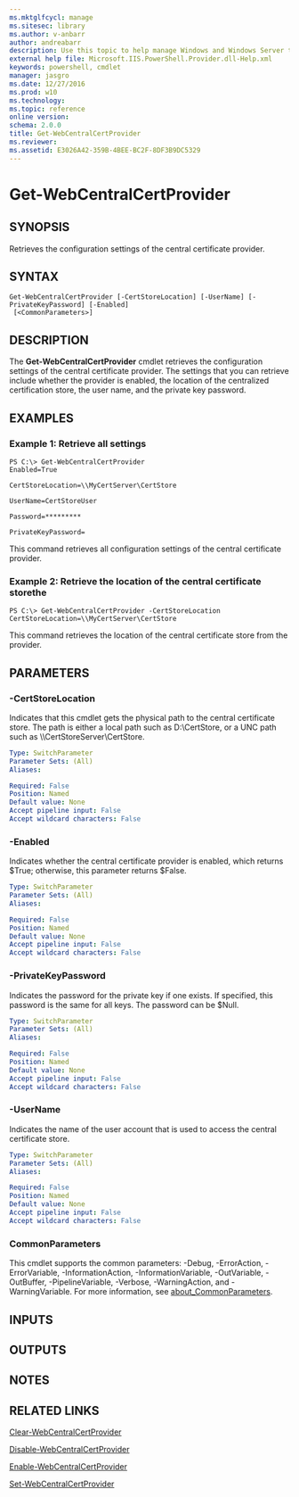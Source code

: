 ```yaml
---
ms.mktglfcycl: manage
ms.sitesec: library
ms.author: v-anbarr
author: andreabarr
description: Use this topic to help manage Windows and Windows Server technologies with Windows PowerShell.
external help file: Microsoft.IIS.PowerShell.Provider.dll-Help.xml
keywords: powershell, cmdlet
manager: jasgro
ms.date: 12/27/2016
ms.prod: w10
ms.technology: 
ms.topic: reference
online version: 
schema: 2.0.0
title: Get-WebCentralCertProvider
ms.reviewer:
ms.assetid: E3026A42-359B-4BEE-BC2F-8DF3B9DC5329
---
```


# Get-WebCentralCertProvider

## SYNOPSIS
Retrieves the configuration settings of the central certificate provider.

## SYNTAX

```
Get-WebCentralCertProvider [-CertStoreLocation] [-UserName] [-PrivateKeyPassword] [-Enabled]
 [<CommonParameters>]
```

## DESCRIPTION
The **Get-WebCentralCertProvider** cmdlet retrieves the configuration settings of the central certificate provider.
The settings that you can retrieve include whether the provider is enabled, the location of the centralized certification store, the user name, and the private key password.

## EXAMPLES

### Example 1: Retrieve all settings
```
PS C:\> Get-WebCentralCertProvider
Enabled=True

CertStoreLocation=\\MyCertServer\CertStore

UserName=CertStoreUser

Password=*********

PrivateKeyPassword=
```

This command retrieves all configuration settings of the central certificate provider.

### Example 2: Retrieve the location of the central certificate storethe
```
PS C:\> Get-WebCentralCertProvider -CertStoreLocation
CertStoreLocation=\\MyCertServer\CertStore
```

This command retrieves the location of the central certificate store from the provider.

## PARAMETERS

### -CertStoreLocation
Indicates that this cmdlet gets the physical path to the central certificate store.
The path is either a local path such as D:\CertStore, or a UNC path such as \\\\CertStoreServer\CertStore.

```yaml
Type: SwitchParameter
Parameter Sets: (All)
Aliases: 

Required: False
Position: Named
Default value: None
Accept pipeline input: False
Accept wildcard characters: False
```

### -Enabled
Indicates whether the central certificate provider is enabled, which returns $True; otherwise, this parameter returns $False.

```yaml
Type: SwitchParameter
Parameter Sets: (All)
Aliases: 

Required: False
Position: Named
Default value: None
Accept pipeline input: False
Accept wildcard characters: False
```

### -PrivateKeyPassword
Indicates the password for the private key if one exists.
If specified, this password is the same for all keys.
The password can be $Null.

```yaml
Type: SwitchParameter
Parameter Sets: (All)
Aliases: 

Required: False
Position: Named
Default value: None
Accept pipeline input: False
Accept wildcard characters: False
```

### -UserName
Indicates the name of the user account that is used to access the central certificate store.

```yaml
Type: SwitchParameter
Parameter Sets: (All)
Aliases: 

Required: False
Position: Named
Default value: None
Accept pipeline input: False
Accept wildcard characters: False
```

### CommonParameters
This cmdlet supports the common parameters: -Debug, -ErrorAction, -ErrorVariable, -InformationAction, -InformationVariable, -OutVariable, -OutBuffer, -PipelineVariable, -Verbose, -WarningAction, and -WarningVariable. For more information, see [about_CommonParameters](http://go.microsoft.com/fwlink/?LinkID=113216).

## INPUTS

## OUTPUTS

## NOTES

## RELATED LINKS

[Clear-WebCentralCertProvider](./Clear-WebCentralCertProvider.md)

[Disable-WebCentralCertProvider](./Disable-WebCentralCertProvider.md)

[Enable-WebCentralCertProvider](./Enable-WebCentralCertProvider.md)

[Set-WebCentralCertProvider](./Set-WebCentralCertProvider.md)

